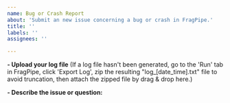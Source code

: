 ```yaml
---
name: Bug or Crash Report
about: 'Submit an new issue concerning a bug or crash in FragPipe.'
title: ''
labels: ''
assignees: ''

---
```

**- Upload your log file**
(If a log file hasn't been generated, go to the 'Run' tab in FragPipe, click 'Export Log', zip the resulting "log_[date_time].txt" file to avoid truncation, then attach the zipped file by drag & drop here.)

**- Describe the issue or question:**



